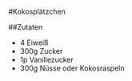 #Kokosplätzchen

##Zutaten

- 4 Eiweiß
- 300g Zucker
- 1p Vanillezucker
- 300g Nüsse oder Kokosraspeln